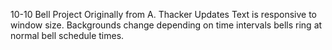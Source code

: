10-10 Bell Project
Originally from A. Thacker
Updates
Text is responsive to window size.
Backgrounds change depending on time intervals
bells ring at normal bell schedule times.
